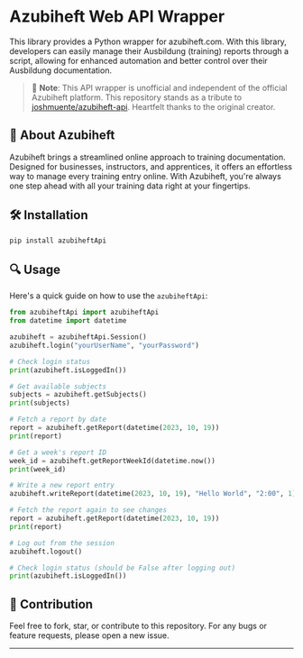 # Azubiheft Web API Wrapper


This library provides a Python wrapper for azubiheft.com. With this library, developers can easily manage their Ausbildung (training) reports through a script, allowing for enhanced automation and better control over their Ausbildung documentation.

> 🚀 **Note**: This API wrapper is unofficial and independent of the official Azubiheft platform. This repository stands as a tribute to [joshmuente/azubiheft-api](https://github.com/joshmuente/azubiheft-api). Heartfelt thanks to the original creator.

## 📖 About Azubiheft

Azubiheft brings a streamlined online approach to training documentation. Designed for businesses, instructors, and apprentices, it offers an effortless way to manage every training entry online. With Azubiheft, you're always one step ahead with all your training data right at your fingertips.

## 🛠 Installation

```bash
pip install azubiheftApi
```

## 🔍 Usage

Here's a quick guide on how to use the `azubiheftApi`:

```python
from azubiheftApi import azubiheftApi
from datetime import datetime

azubiheft = azubiheftApi.Session()
azubiheft.login("yourUserName", "yourPassword")

# Check login status
print(azubiheft.isLoggedIn())

# Get available subjects
subjects = azubiheft.getSubjects()
print(subjects)

# Fetch a report by date
report = azubiheft.getReport(datetime(2023, 10, 19))
print(report)

# Get a week's report ID
week_id = azubiheft.getReportWeekId(datetime.now())
print(week_id)

# Write a new report entry
azubiheft.writeReport(datetime(2023, 10, 19), "Hello World", "2:00", 1)

# Fetch the report again to see changes
report = azubiheft.getReport(datetime(2023, 10, 19))
print(report)

# Log out from the session
azubiheft.logout()

# Check login status (should be False after logging out)
print(azubiheft.isLoggedIn())
```

## 🌱 Contribution

Feel free to fork, star, or contribute to this repository. For any bugs or feature requests, please open a new issue.

---
